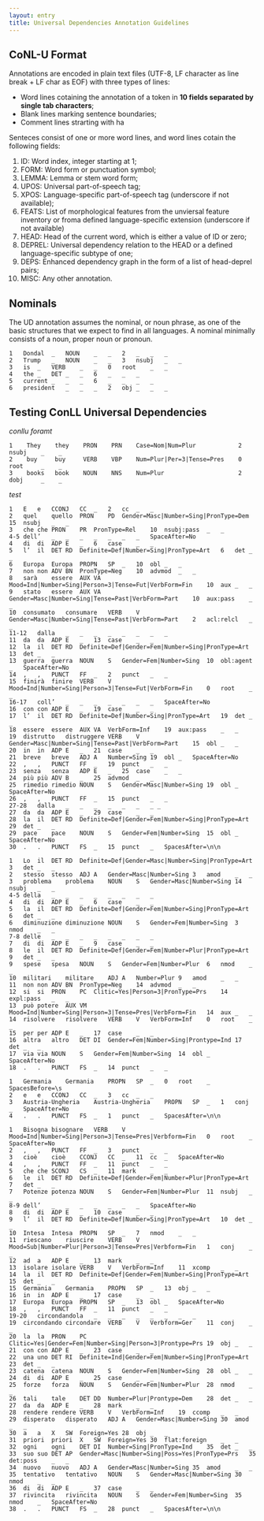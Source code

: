 ```yaml
---
layout: entry
title: Universal Dependencies Annotation Guidelines
---
```



## CoNL-U Format

Annotations are encoded in plain text files (UTF-8, LF character as line break + LF char as EOF) with three types of lines:
* Word lines cotaining the annotation of a token in **10 fields separated by single tab characters**;
* Blank lines marking sentence boundaries;
* Comment lines strarting with ha


Senteces consist of one or more word lines, and word lines cotain the following fields:
1. ID: Word index, integer starting at 1;
2. FORM: Word form or punctuation symbol;
3. LEMMA: Lemma or stem word form;
4. UPOS: Universal part-of-speech tag;
5. XPOS: Language-specific part-of-speech tag (underscore if not available);
6. FEATS: List of morphological features from the unviersal feature inventory or froma defined language-specific extension (underscore if not available)
7. HEAD: Head of the current word, which is either a value of ID or zero;
8. DEPREL: Universal dependency relation to the HEAD or a defined language-specific subtype of one;
9. DEPS: Enhanced dependency graph in the form of a list of head-deprel pairs;
10. MISC: Any other annotation.

## Nominals

The UD annotation assumes the nominal, or noun phrase, as one of the basic structures that we expect to find in all languages. A nominal minimally consists of a noun, proper noun or pronoun.



~~~ conllu
1	Dondal	_	NOUN	_	_	2	_	_	_
2	Trump	_	NOUN	_	_	3	nsubj	_	_
3	is	_	VERB	_	_	0	root	_	_
4	the	_	DET	_	_	6	_	_	_
5	current	_	_	_	6	_	_	_	_
6	president	_	_	_	2	obj	_	_	_	

~~~


## Testing ConLL Universal Dependencies

*conllu foramt*

~~~ conllu
1    They    they    PRON    PRN    Case=Nom|Num=Plur            2    nsubj    _    _
2    buy     buy     VERB    VBP    Num=Plur|Per=3|Tense=Pres    0    root     _    _
3    books   book    NOUN    NNS    Num=Plur                     2    dobj     _    _
~~~


*test*



~~~ conllu
1	E	e	CCONJ	CC	_	2	cc	_	_
2	quel	quello	PRON	PD	Gender=Masc|Number=Sing|PronType=Dem	15	nsubj	_	_
3	che	che	PRON	PR	PronType=Rel	10	nsubj:pass	_	_
4-5	dell’	_	_	_	_	_	_	_	SpaceAfter=No
4	di	di	ADP	E	_	6	case	_	_
5	l’	il	DET	RD	Definite=Def|Number=Sing|PronType=Art	6	det	_	_
6	Europa	Europa	PROPN	SP	_	10	obl	_	_
7	non	non	ADV	BN	PronType=Neg	10	advmod	_	_
8	sarà	essere	AUX	VA	Mood=Ind|Number=Sing|Person=3|Tense=Fut|VerbForm=Fin	10	aux	_	_
9	stato	essere	AUX	VA	Gender=Masc|Number=Sing|Tense=Past|VerbForm=Part	10	aux:pass	_	_
10	consumato	consumare	VERB	V	Gender=Masc|Number=Sing|Tense=Past|VerbForm=Part	2	acl:relcl	_	_
11-12	dalla	_	_	_	_	_	_	_	_
11	da	da	ADP	E	_	13	case	_	_
12	la	il	DET	RD	Definite=Def|Gender=Fem|Number=Sing|PronType=Art	13	det	_	_
13	guerra	guerra	NOUN	S	Gender=Fem|Number=Sing	10	obl:agent	_	SpaceAfter=No
14	,	,	PUNCT	FF	_	2	punct	_	_
15	finirà	finire	VERB	V	Mood=Ind|Number=Sing|Person=3|Tense=Fut|VerbForm=Fin	0	root	_	_
16-17	coll’	_	_	_	_	_	_	_	SpaceAfter=No
16	con	con	ADP	E	_	19	case	_	_
17	l’	il	DET	RD	Definite=Def|Number=Sing|PronType=Art	19	det	_	_
18	essere	essere	AUX	VA	VerbForm=Inf	19	aux:pass	_	_
19	distrutto	distruggere	VERB	V	Gender=Masc|Number=Sing|Tense=Past|VerbForm=Part	15	obl	_	_
20	in	in	ADP	E	_	21	case	_	_
21	breve	breve	ADJ	A	Number=Sing	19	obl	_	SpaceAfter=No
22	,	,	PUNCT	FF	_	19	punct	_	_
23	senza	senza	ADP	E	_	25	case	_	_
24	più	più	ADV	B	_	25	advmod	_	_
25	rimedio	rimedio	NOUN	S	Gender=Masc|Number=Sing	19	obl	_	SpaceAfter=No
26	,	,	PUNCT	FF	_	15	punct	_	_
27-28	dalla	_	_	_	_	_	_	_ _
27	da	da	ADP	E	_	29	case	_	_
28	la	il	DET	RD	Definite=Def|Gender=Fem|Number=Sing|PronType=Art	29	det	_	_
29	pace	pace	NOUN	S	Gender=Fem|Number=Sing	15	obl	_	SpaceAfter=No
30	.	.	PUNCT	FS	_	15	punct	_	SpacesAfter=\n\n

~~~

~~~ conllu
1	Lo	il	DET	RD	Definite=Def|Gender=Masc|Number=Sing|PronType=Art	3	det	_	_
2	stesso	stesso	ADJ	A	Gender=Masc|Number=Sing	3	amod	_	_
3	problema	problema	NOUN	S	Gender=Masc|Number=Sing	14	nsubj	_	_
4-5	della	_	_	_	_	_	_	_	_
4	di	di	ADP	E	_	6	case	_	_
5	la	il	DET	RD	Definite=Def|Gender=Fem|Number=Sing|PronType=Art	6	det	_	_
6	diminuzione	diminuzione	NOUN	S	Gender=Fem|Number=Sing	3	nmod	_	_
7-8	delle	_	_	_	_	_	_	_	_
7	di	di	ADP	E	_	9	case	_	_
8	le	il	DET	RD	Definite=Def|Gender=Fem|Number=Plur|PronType=Art	9	det	_	_
9	spese	spesa	NOUN	S	Gender=Fem|Number=Plur	6	nmod	_	_
10	militari	militare	ADJ	A	Number=Plur	9	amod	_	_
11	non	non	ADV	BN	PronType=Neg	14	advmod	_	_
12	si	si	PRON	PC	Clitic=Yes|Person=3|PronType=Prs	14	expl:pass	_	_
13	può	potere	AUX	VM	Mood=Ind|Number=Sing|Person=3|Tense=Pres|VerbForm=Fin	14	aux	_	_
14	risolvere	risolvere	VERB	V	VerbForm=Inf	0	root	_	_
15	per	per	ADP	E	_	17	case	_	_
16	altra	altro	DET	DI	Gender=Fem|Number=Sing|Prontype=Ind	17	det	_	_
17	via	via	NOUN	S	Gender=Fem|Number=Sing	14	obl	_	SpaceAfter=No
18	.	.	PUNCT	FS	_	14	punct	_	_

~~~

~~~ conllu
1	Germania	Germania	PROPN	SP	_	0	root	_	SpacesBefore=\s
2	e	e	CCONJ	CC	_	3	cc	_	_
3	Austria-Ungheria	Austria-Ungheria	PROPN	SP	_	1	conj	_	SpaceAfter=No
4	.	.	PUNCT	FS	_	1	punct	_	SpacesAfter=\n\n

~~~

~~~ conllu
1	Bisogna	bisognare	VERB	V	Mood=Ind|Number=Sing|Person=3|Tense=Pres|Verbform=Fin	0	root	_	SpaceAfter=No
2	,	,	PUNCT	FF	_	3	punct	_	_
3	cioè	cioè	CCONJ	CC	_	11	cc	_	SpaceAfter=No
4	,	,	PUNCT	FF	_	11	punct	_	_
5	che	che	SCONJ	CS	_	11	mark	_	_
6	le	il	DET	RD	Definite=Def|Gender=Fem|Number=Plur|PronType=Art	7	det	_	_
7	Potenze	potenza	NOUN	S	Gender=Fem|Number=Plur	11	nsubj	_	_
8-9	dell’	_	_	_	_	_	_	_	SpaceAfter=No
8	di	di	ADP	E	_	10	case	_	_
9	l’	il	DET	RD	Definite=Def|Number=Sing|PronType=Art	10	det	_	_
10	Intesa	Intesa	PROPN	SP	_	7	nmod	_	_
11	riescano	riuscire	VERB	V	Mood=Sub|Number=Plur|Person=3|Tense=Pres|Verbform=Fin	1	conj	_	_
12	ad	a	ADP	E	_	13	mark	_	_
13	isolare	isolare	VERB	V	VerbForm=Inf	11	xcomp	_	_
14	la	il	DET	RD	Definite=Def|Gender=Fem|Number=Sing|PronType=Art	15	det	_	_
15	Germania	Germania	PROPN	SP	_	13	obj	_	_
16	in	in	ADP	E	_	17	case	_	_
17	Europa	Europa	PROPN	SP	_	13	obl	_	SpaceAfter=No
18	,	,	PUNCT	FF	_	11	punct	_	_
19-20	circondandola	_	_	_	_	_	_	_	_
19	circondando	circondare	VERB	V	Verbform=Ger	11	conj	_	_
20	la	la	PRON	PC	Clitic=Yes|Gender=Fem|Number=Sing|Person=3|Prontype=Prs	19	obj	_	_
21	con	con	ADP	E	_	23	case	_	_
22	una	uno	DET	RI	Definite=Ind|Gender=Fem|Number=Sing|PronType=Art	23	det	_	_
23	catena	catena	NOUN	S	Gender=Fem|Number=Sing	28	obl	_	_
24	di	di	ADP	E	_	25	case	_	_
25	forze	forza	NOUN	S	Gender=Fem|Number=Plur	28	nmod	_	_
26	tali	tale	DET	DD	Number=Plur|Prontype=Dem	28	det	_	_
27	da	da	ADP	E	_	28	mark	_	_
28	rendere	rendere	VERB	V	VerbForm=Inf	19	ccomp	_	_
29	disperato	disperato	ADJ	A	Gender=Masc|Number=Sing	30	amod	_	_
30	a	a	X	SW	Foreign=Yes	28	obj	_	_
31	priori	priori	X	SW	Foreign=Yes	30	flat:foreign	_	_
32	ogni	ogni	DET	DI	Number=Sing|PronType=Ind	35	det	_	_
33	suo	suo	DET	AP	Gender=Masc|Number=Sing|Poss=Yes|PronType=Prs	35	det:poss	_	_
34	nuovo	nuovo	ADJ	A	Gender=Masc|Number=Sing	35	amod	_	_
35	tentativo	tentativo	NOUN	S	Gender=Masc|Number=Sing	30	nmod	_	_
36	di	di	ADP	E	_	37	case	_	_
37	rivincita	rivincita	NOUN	S	Gender=Fem|Number=Sing	35	nmod	_	SpaceAfter=No
38	.	.	PUNCT	FS	_	28	punct	_	SpacesAfter=\n\n

~~~
